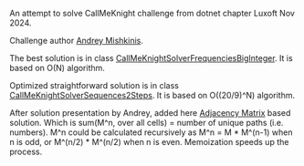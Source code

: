 An attempt to solve CallMeKnight challenge from dotnet chapter Luxoft Nov 2024.

Challenge author [Andrey Mishkinis](https://github.com/andreymi-nx).

The best solution is in class [CallMeKnightSolverFrequenciesBigInteger](https://github.com/ILya-Lev/CallMeKnight.Solution/blob/master/src/CallMeKnight.Lib/CallMeKnightSolverFrequenciesBigInteger.cs).
It is based on O(N) algorithm.

Optimized straightforward solution is in class [CallMeKnightSolverSequences2Steps](https://github.com/ILya-Lev/CallMeKnight.Solution/blob/master/src/CallMeKnight.Lib/CallMeKnightSolverSequences2Steps.cs).
It is based on O((20/9)^N) algorithm.

After solution presentation by Andrey, added here [Adjacency Matrix](https://github.com/ILya-Lev/CallMeKnight.Solution/blob/master/src/CallMeKnight.Lib/CallMeKnightSolverAdjacencyMatrix.cs) based solution.
Which is sum(M^n, over all cells) = number of unique paths (i.e. numbers). M^n could be calculated recursively as
M^n = M * M^(n-1) when n is odd, or M^(n/2) * M^(n/2) when n is even. Memoization speeds up the process.
